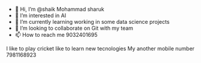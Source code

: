 - 👋 Hi, I’m @shaik Mohammad sharuk
- 👀 I’m interested in AI
- 🌱 I’m currently learning working in some data science projects
- 💞️ I’m looking to collaborate on Git with my team
- 📫 How to reach me 9032401695


I like to play cricket
like to learn new tecnologies
My another mobile number 7981168923

